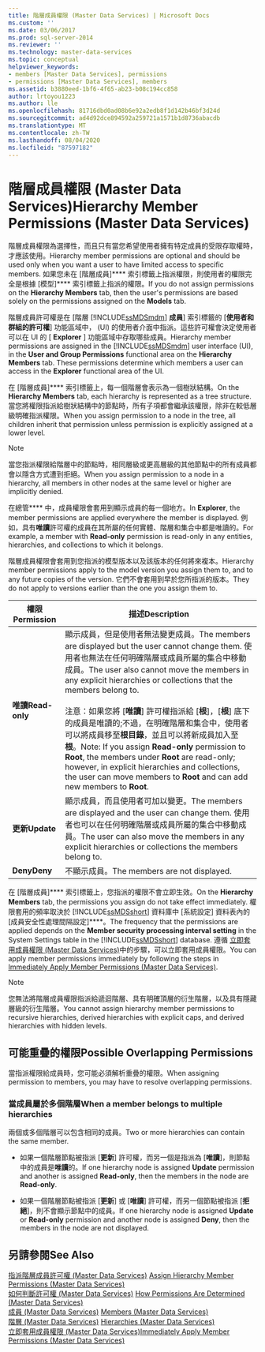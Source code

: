 ```yaml
---
title: 階層成員權限 (Master Data Services) | Microsoft Docs
ms.custom: ''
ms.date: 03/06/2017
ms.prod: sql-server-2014
ms.reviewer: ''
ms.technology: master-data-services
ms.topic: conceptual
helpviewer_keywords:
- members [Master Data Services], permissions
- permissions [Master Data Services], members
ms.assetid: b3880eed-1bf6-4f65-ab23-b08c194cc858
author: lrtoyou1223
ms.author: lle
ms.openlocfilehash: 81716dbd0ad08b6e92a2edb8f1d142b46bf3d24d
ms.sourcegitcommit: ad4d92dce894592a259721a1571b1d8736abacdb
ms.translationtype: MT
ms.contentlocale: zh-TW
ms.lasthandoff: 08/04/2020
ms.locfileid: "87597182"
---
```

# <a name="hierarchy-member-permissions-master-data-services"></a><span data-ttu-id="3c386-102">階層成員權限 (Master Data Services)</span><span class="sxs-lookup"><span data-stu-id="3c386-102">Hierarchy Member Permissions (Master Data Services)</span></span>
  <span data-ttu-id="3c386-103">階層成員權限為選擇性，而且只有當您希望使用者擁有特定成員的受限存取權時，才應該使用。</span><span class="sxs-lookup"><span data-stu-id="3c386-103">Hierarchy member permissions are optional and should be used only when you want a user to have limited access to specific members.</span></span> <span data-ttu-id="3c386-104">如果您未在 [階層成員]\*\*\*\* 索引標籤上指派權限，則使用者的權限完全是根據 [模型]\*\*\*\* 索引標籤上指派的權限。</span><span class="sxs-lookup"><span data-stu-id="3c386-104">If you do not assign permissions on the **Hierarchy Members** tab, then the user's permissions are based solely on the permissions assigned on the **Models** tab.</span></span>  
  
 <span data-ttu-id="3c386-105">階層成員許可權是在 [階層 [!INCLUDE[ssMDSmdm](../includes/ssmdsmdm-md.md)] **成員**] 索引標籤的 [**使用者和群組的許可權**] 功能區域中， (UI) 的使用者介面中指派。這些許可權會決定使用者可以在 UI 的 [ **Explorer** ] 功能區域中存取哪些成員。</span><span class="sxs-lookup"><span data-stu-id="3c386-105">Hierarchy member permissions are assigned in the [!INCLUDE[ssMDSmdm](../includes/ssmdsmdm-md.md)] user interface (UI), in the **User and Group Permissions** functional area on the **Hierarchy Members** tab. These permissions determine which members a user can access in the **Explorer** functional area of the UI.</span></span>  
  
 <span data-ttu-id="3c386-106">在 [階層成員]\*\*\*\* 索引標籤上，每一個階層會表示為一個樹狀結構。</span><span class="sxs-lookup"><span data-stu-id="3c386-106">On the **Hierarchy Members** tab, each hierarchy is represented as a tree structure.</span></span> <span data-ttu-id="3c386-107">當您將權限指派給樹狀結構中的節點時，所有子項都會繼承該權限，除非在較低層級明確指派權限。</span><span class="sxs-lookup"><span data-stu-id="3c386-107">When you assign permission to a node in the tree, all children inherit that permission unless permission is explicitly assigned at a lower level.</span></span>  
  
> [!NOTE]  
>  <span data-ttu-id="3c386-108">當您指派權限給階層中的節點時，相同層級或更高層級的其他節點中的所有成員都會以隱含方式遭到拒絕。</span><span class="sxs-lookup"><span data-stu-id="3c386-108">When you assign permission to a node in a hierarchy, all members in other nodes at the same level or higher are implicitly denied.</span></span>  
  
 <span data-ttu-id="3c386-109">在總管\*\*\*\* 中，成員權限會套用到顯示成員的每一個地方。</span><span class="sxs-lookup"><span data-stu-id="3c386-109">In **Explorer**, the member permissions are applied everywhere the member is displayed.</span></span> <span data-ttu-id="3c386-110">例如，具有**唯讀**許可權的成員在其所屬的任何實體、階層和集合中都是唯讀的。</span><span class="sxs-lookup"><span data-stu-id="3c386-110">For example, a member with **Read-only** permission is read-only in any entities, hierarchies, and collections to which it belongs.</span></span>  
  
 <span data-ttu-id="3c386-111">階層成員權限會套用到您指派的模型版本以及該版本的任何將來複本。</span><span class="sxs-lookup"><span data-stu-id="3c386-111">Hierarchy member permissions apply to the model version you assign them to, and to any future copies of the version.</span></span> <span data-ttu-id="3c386-112">它們不會套用到早於您所指派的版本。</span><span class="sxs-lookup"><span data-stu-id="3c386-112">They do not apply to versions earlier than the one you assign them to.</span></span>  
  
|<span data-ttu-id="3c386-113">權限</span><span class="sxs-lookup"><span data-stu-id="3c386-113">Permission</span></span>|<span data-ttu-id="3c386-114">描述</span><span class="sxs-lookup"><span data-stu-id="3c386-114">Description</span></span>|  
|----------------|-----------------|  
|<span data-ttu-id="3c386-115">**唯讀**</span><span class="sxs-lookup"><span data-stu-id="3c386-115">**Read-only**</span></span>|<span data-ttu-id="3c386-116">顯示成員，但是使用者無法變更成員。</span><span class="sxs-lookup"><span data-stu-id="3c386-116">The members are displayed but the user cannot change them.</span></span> <span data-ttu-id="3c386-117">使用者也無法在任何明確階層或成員所屬的集合中移動成員。</span><span class="sxs-lookup"><span data-stu-id="3c386-117">The user also cannot move the members in any explicit hierarchies or collections that the members belong to.</span></span><br /><br /> <span data-ttu-id="3c386-118">注意：如果您將 [**唯讀**] 許可權指派給 [**根**]，[**根**] 底下的成員是唯讀的;不過，在明確階層和集合中，使用者可以將成員移至**根目錄**，並且可以將新成員加入至**根**。</span><span class="sxs-lookup"><span data-stu-id="3c386-118">Note: If you assign **Read-only** permission to **Root**, the members under **Root** are read-only; however, in explicit hierarchies and collections, the user can move members to **Root** and can add new members to **Root**.</span></span>|  
|<span data-ttu-id="3c386-119">**更新**</span><span class="sxs-lookup"><span data-stu-id="3c386-119">**Update**</span></span>|<span data-ttu-id="3c386-120">顯示成員，而且使用者可加以變更。</span><span class="sxs-lookup"><span data-stu-id="3c386-120">The members are displayed and the user can change them.</span></span> <span data-ttu-id="3c386-121">使用者也可以在任何明確階層或成員所屬的集合中移動成員。</span><span class="sxs-lookup"><span data-stu-id="3c386-121">The user can also move the members in any explicit hierarchies or collections the members belong to.</span></span>|  
|<span data-ttu-id="3c386-122">**Deny**</span><span class="sxs-lookup"><span data-stu-id="3c386-122">**Deny**</span></span>|<span data-ttu-id="3c386-123">不顯示成員。</span><span class="sxs-lookup"><span data-stu-id="3c386-123">The members are not displayed.</span></span>|  
  
 <span data-ttu-id="3c386-124">在 [階層成員]\*\*\*\* 索引標籤上，您指派的權限不會立即生效。</span><span class="sxs-lookup"><span data-stu-id="3c386-124">On the **Hierarchy Members** tab, the permissions you assign do not take effect immediately.</span></span> <span data-ttu-id="3c386-125">權限套用的頻率取決於 [!INCLUDE[ssMDSshort](../includes/ssmdsshort-md.md)] 資料庫中 [系統設定] 資料表內的 [成員安全性處理間隔設定]\*\*\*\*。</span><span class="sxs-lookup"><span data-stu-id="3c386-125">The frequency that the permissions are applied depends on the **Member security processing interval setting** in the System Settings table in the [!INCLUDE[ssMDSshort](../includes/ssmdsshort-md.md)] database.</span></span> <span data-ttu-id="3c386-126">遵循 [立即套用成員權限 &#40;Master Data Services&#41;](immediately-apply-member-permissions-master-data-services.md)中的步驟，可以立即套用成員權限。</span><span class="sxs-lookup"><span data-stu-id="3c386-126">You can apply member permissions immediately by following the steps in [Immediately Apply Member Permissions &#40;Master Data Services&#41;](immediately-apply-member-permissions-master-data-services.md).</span></span>  
  
> [!NOTE]  
>  <span data-ttu-id="3c386-127">您無法將階層成員權限指派給遞迴階層、具有明確頂層的衍生階層，以及具有隱藏層級的衍生階層。</span><span class="sxs-lookup"><span data-stu-id="3c386-127">You cannot assign hierarchy member permissions to recursive hierarchies, derived hierarchies with explicit caps, and derived hierarchies with hidden levels.</span></span>  
  
## <a name="possible-overlapping-permissions"></a><span data-ttu-id="3c386-128">可能重疊的權限</span><span class="sxs-lookup"><span data-stu-id="3c386-128">Possible Overlapping Permissions</span></span>  
 <span data-ttu-id="3c386-129">當指派權限給成員時，您可能必須解析重疊的權限。</span><span class="sxs-lookup"><span data-stu-id="3c386-129">When assigning permission to members, you may have to resolve overlapping permissions.</span></span>  
  
### <a name="when-a-member-belongs-to-multiple-hierarchies"></a><span data-ttu-id="3c386-130">當成員屬於多個階層</span><span class="sxs-lookup"><span data-stu-id="3c386-130">When a member belongs to multiple hierarchies</span></span>  
 <span data-ttu-id="3c386-131">兩個或多個階層可以包含相同的成員。</span><span class="sxs-lookup"><span data-stu-id="3c386-131">Two or more hierarchies can contain the same member.</span></span>  
  
-   <span data-ttu-id="3c386-132">如果一個階層節點被指派 [**更新**] 許可權，而另一個是指派為 [**唯讀**]，則節點中的成員是**唯讀**的。</span><span class="sxs-lookup"><span data-stu-id="3c386-132">If one hierarchy node is assigned **Update** permission and another is assigned **Read-only**, then the members in the node are **Read-only**.</span></span>  
  
-   <span data-ttu-id="3c386-133">如果一個階層節點被指派 [**更新**] 或 [**唯讀**] 許可權，而另一個節點被指派 [**拒絕**]，則不會顯示節點中的成員。</span><span class="sxs-lookup"><span data-stu-id="3c386-133">If one hierarchy node is assigned **Update** or **Read-only** permission and another node is assigned **Deny**, then the members in the node are not displayed.</span></span>  
  
## <a name="see-also"></a><span data-ttu-id="3c386-134">另請參閱</span><span class="sxs-lookup"><span data-stu-id="3c386-134">See Also</span></span>  
 <span data-ttu-id="3c386-135">[指派階層成員許可權 &#40;Master Data Services&#41;](../../2014/master-data-services/assign-hierarchy-member-permissions-master-data-services.md) </span><span class="sxs-lookup"><span data-stu-id="3c386-135">[Assign Hierarchy Member Permissions &#40;Master Data Services&#41;](../../2014/master-data-services/assign-hierarchy-member-permissions-master-data-services.md) </span></span>  
 <span data-ttu-id="3c386-136">[如何判斷許可權 &#40;Master Data Services&#41;](../../2014/master-data-services/how-permissions-are-determined-master-data-services.md) </span><span class="sxs-lookup"><span data-stu-id="3c386-136">[How Permissions Are Determined &#40;Master Data Services&#41;](../../2014/master-data-services/how-permissions-are-determined-master-data-services.md) </span></span>  
 <span data-ttu-id="3c386-137">[成員 &#40;Master Data Services&#41;](../../2014/master-data-services/members-master-data-services.md) </span><span class="sxs-lookup"><span data-stu-id="3c386-137">[Members &#40;Master Data Services&#41;](../../2014/master-data-services/members-master-data-services.md) </span></span>  
 <span data-ttu-id="3c386-138">[階層 &#40;Master Data Services&#41;](../../2014/master-data-services/hierarchies-master-data-services.md) </span><span class="sxs-lookup"><span data-stu-id="3c386-138">[Hierarchies &#40;Master Data Services&#41;](../../2014/master-data-services/hierarchies-master-data-services.md) </span></span>  
 [<span data-ttu-id="3c386-139">立即套用成員權限 &#40;Master Data Services&#41;</span><span class="sxs-lookup"><span data-stu-id="3c386-139">Immediately Apply Member Permissions &#40;Master Data Services&#41;</span></span>](immediately-apply-member-permissions-master-data-services.md)  
  
  

